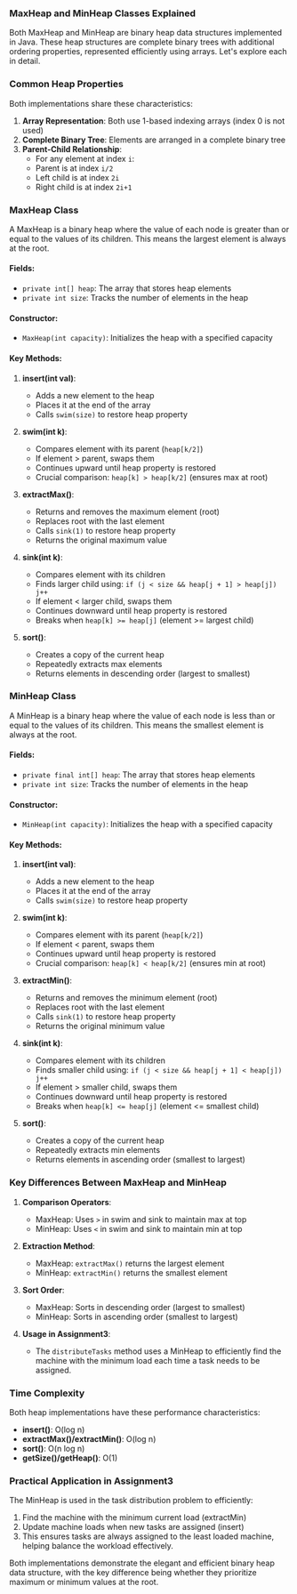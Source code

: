 ### MaxHeap and MinHeap Classes Explained

Both MaxHeap and MinHeap are binary heap data structures implemented in Java. These heap structures are complete binary trees with additional ordering properties, represented efficiently using arrays. Let's explore each in detail.

### Common Heap Properties

Both implementations share these characteristics:

1. **Array Representation**: Both use 1-based indexing arrays (index 0 is not used)
2. **Complete Binary Tree**: Elements are arranged in a complete binary tree
3. **Parent-Child Relationship**:
    - For any element at index `i`:
    - Parent is at index `i/2`
    - Left child is at index `2i`
    - Right child is at index `2i+1`

### MaxHeap Class

A MaxHeap is a binary heap where the value of each node is greater than or equal to the values of its children. This means the largest element is always at the root.

#### Fields:
- `private int[] heap`: The array that stores heap elements
- `private int size`: Tracks the number of elements in the heap

#### Constructor:
- `MaxHeap(int capacity)`: Initializes the heap with a specified capacity

#### Key Methods:

1. **insert(int val)**:
    - Adds a new element to the heap
    - Places it at the end of the array
    - Calls `swim(size)` to restore heap property

2. **swim(int k)**:
    - Compares element with its parent (`heap[k/2]`)
    - If element > parent, swaps them
    - Continues upward until heap property is restored
    - Crucial comparison: `heap[k] > heap[k/2]` (ensures max at root)

3. **extractMax()**:
    - Returns and removes the maximum element (root)
    - Replaces root with the last element
    - Calls `sink(1)` to restore heap property
    - Returns the original maximum value

4. **sink(int k)**:
    - Compares element with its children
    - Finds larger child using: `if (j < size && heap[j + 1] > heap[j]) j++`
    - If element < larger child, swaps them
    - Continues downward until heap property is restored
    - Breaks when `heap[k] >= heap[j]` (element >= largest child)

5. **sort()**:
    - Creates a copy of the current heap
    - Repeatedly extracts max elements
    - Returns elements in descending order (largest to smallest)

### MinHeap Class

A MinHeap is a binary heap where the value of each node is less than or equal to the values of its children. This means the smallest element is always at the root.

#### Fields:
- `private final int[] heap`: The array that stores heap elements
- `private int size`: Tracks the number of elements in the heap

#### Constructor:
- `MinHeap(int capacity)`: Initializes the heap with a specified capacity

#### Key Methods:

1. **insert(int val)**:
    - Adds a new element to the heap
    - Places it at the end of the array
    - Calls `swim(size)` to restore heap property

2. **swim(int k)**:
    - Compares element with its parent (`heap[k/2]`)
    - If element < parent, swaps them
    - Continues upward until heap property is restored
    - Crucial comparison: `heap[k] < heap[k/2]` (ensures min at root)

3. **extractMin()**:
    - Returns and removes the minimum element (root)
    - Replaces root with the last element
    - Calls `sink(1)` to restore heap property
    - Returns the original minimum value

4. **sink(int k)**:
    - Compares element with its children
    - Finds smaller child using: `if (j < size && heap[j + 1] < heap[j]) j++`
    - If element > smaller child, swaps them
    - Continues downward until heap property is restored
    - Breaks when `heap[k] <= heap[j]` (element <= smallest child)

5. **sort()**:
    - Creates a copy of the current heap
    - Repeatedly extracts min elements
    - Returns elements in ascending order (smallest to largest)

### Key Differences Between MaxHeap and MinHeap

1. **Comparison Operators**:
    - MaxHeap: Uses `>` in swim and sink to maintain max at top
    - MinHeap: Uses `<` in swim and sink to maintain min at top

2. **Extraction Method**:
    - MaxHeap: `extractMax()` returns the largest element
    - MinHeap: `extractMin()` returns the smallest element

3. **Sort Order**:
    - MaxHeap: Sorts in descending order (largest to smallest)
    - MinHeap: Sorts in ascending order (smallest to largest)

4. **Usage in Assignment3**:
    - The `distributeTasks` method uses a MinHeap to efficiently find the machine with the minimum load each time a task needs to be assigned.

### Time Complexity

Both heap implementations have these performance characteristics:
- **insert()**: O(log n)
- **extractMax()/extractMin()**: O(log n)
- **sort()**: O(n log n)
- **getSize()/getHeap()**: O(1)

### Practical Application in Assignment3

The MinHeap is used in the task distribution problem to efficiently:
1. Find the machine with the minimum current load (extractMin)
2. Update machine loads when new tasks are assigned (insert)
3. This ensures tasks are always assigned to the least loaded machine, helping balance the workload effectively.

Both implementations demonstrate the elegant and efficient binary heap data structure, with the key difference being whether they prioritize maximum or minimum values at the root.